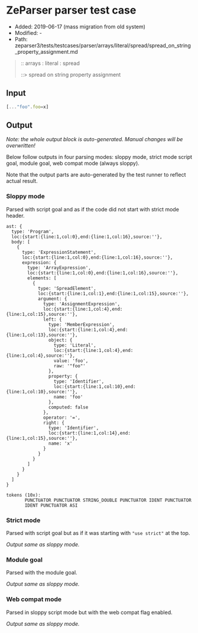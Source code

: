 # ZeParser parser test case

- Added: 2019-06-17 (mass migration from old system)
- Modified: -
- Path: zeparser3/tests/testcases/parser/arrays/literal/spread/spread_on_string_property_assignment.md

> :: arrays : literal : spread
>
> ::> spread on string property assignment

## Input

`````js
[..."foo".foo=x]
`````

## Output

_Note: the whole output block is auto-generated. Manual changes will be overwritten!_

Below follow outputs in four parsing modes: sloppy mode, strict mode script goal, module goal, web compat mode (always sloppy).

Note that the output parts are auto-generated by the test runner to reflect actual result.

### Sloppy mode

Parsed with script goal and as if the code did not start with strict mode header.

`````
ast: {
  type: 'Program',
  loc:{start:{line:1,col:0},end:{line:1,col:16},source:''},
  body: [
    {
      type: 'ExpressionStatement',
      loc:{start:{line:1,col:0},end:{line:1,col:16},source:''},
      expression: {
        type: 'ArrayExpression',
        loc:{start:{line:1,col:0},end:{line:1,col:16},source:''},
        elements: [
          {
            type: 'SpreadElement',
            loc:{start:{line:1,col:1},end:{line:1,col:15},source:''},
            argument: {
              type: 'AssignmentExpression',
              loc:{start:{line:1,col:4},end:{line:1,col:15},source:''},
              left: {
                type: 'MemberExpression',
                loc:{start:{line:1,col:4},end:{line:1,col:13},source:''},
                object: {
                  type: 'Literal',
                  loc:{start:{line:1,col:4},end:{line:1,col:4},source:''},
                  value: 'foo',
                  raw: '"foo"'
                },
                property: {
                  type: 'Identifier',
                  loc:{start:{line:1,col:10},end:{line:1,col:10},source:''},
                  name: 'foo'
                },
                computed: false
              },
              operator: '=',
              right: {
                type: 'Identifier',
                loc:{start:{line:1,col:14},end:{line:1,col:15},source:''},
                name: 'x'
              }
            }
          }
        ]
      }
    }
  ]
}

tokens (10x):
       PUNCTUATOR PUNCTUATOR STRING_DOUBLE PUNCTUATOR IDENT PUNCTUATOR
       IDENT PUNCTUATOR ASI
`````

### Strict mode

Parsed with script goal but as if it was starting with `"use strict"` at the top.

_Output same as sloppy mode._

### Module goal

Parsed with the module goal.

_Output same as sloppy mode._

### Web compat mode

Parsed in sloppy script mode but with the web compat flag enabled.

_Output same as sloppy mode._
